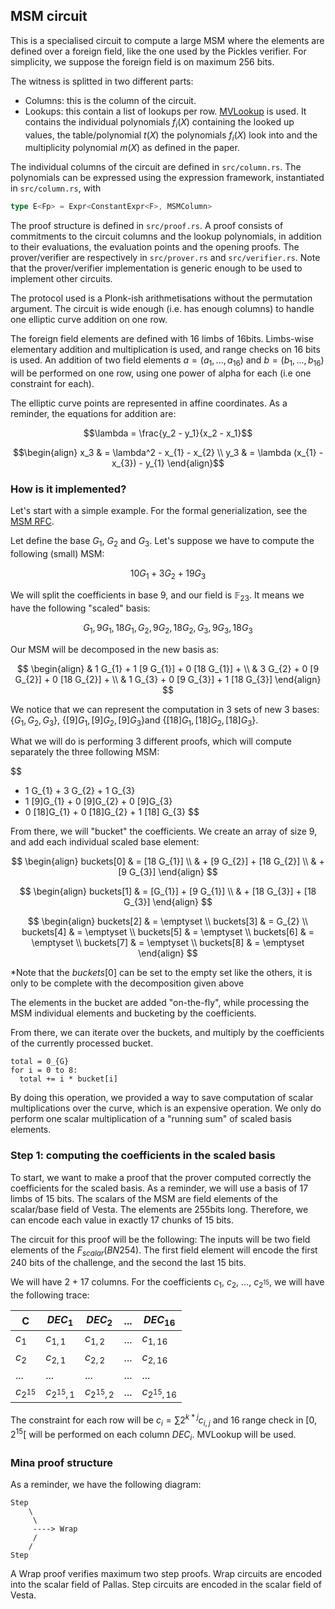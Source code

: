 ## MSM circuit

This is a specialised circuit to compute a large MSM where the elements are
defined over a foreign field, like the one used by the Pickles verifier.
For simplicity, we suppose the foreign field is on maximum 256 bits.

The witness is splitted in two different parts:
- Columns: this is the column of the circuit.
- Lookups: this contain a list of lookups per row.
  [MVLookup](https://eprint.iacr.org/2022/1530.pdf) is used. It contains
  the individual polynomials $f_i(X)$ containing the looked up values, the
  table/polynomial $t(X)$ the polynomials $f_i(X)$ look into and the
  multiplicity polynomial $m(X)$ as defined in the paper.

The individual columns of the circuit are defined in `src/column.rs`.
The polynomials can be expressed using the expression framework, instantiated in `src/column.rs`, with
```rust
type E<Fp> = Expr<ConstantExpr<F>, MSMColumn>
```

The proof structure is defined in `src/proof.rs`. A proof consists of
commitments to the circuit columns and the lookup polynomials, in addition to
their evaluations, the evaluation points and the opening proofs.
The prover/verifier are respectively in `src/prover.rs` and `src/verifier.rs`.
Note that the prover/verifier implementation is generic enough to be used to
implement other circuits.

The protocol used is a Plonk-ish arithmetisations without the permutation
argument. The circuit is wide enough (i.e. has enough
columns) to handle one elliptic curve addition on one row.

The foreign field elements are defined with 16 limbs of 16bits. Limbs-wise
elementary addition and multiplication is used, and range checks on 16 bits is
used.
An addition of two field elements $a = (a_{1}, ..., a_{16})$ and $b = (b_{1}, ...,
b_{16})$ will be performed on one row, using one power of alpha for each (i.e one
constraint for each).

The elliptic curve points are represented in affine coordinates.
As a reminder, the equations for addition are:

```math
\lambda = \frac{y_2 - y_1}{x_2 - x_1}
```

```math
\begin{align}
x_3 & = \lambda^2 - x_{1} - x_{2} \\
y_3 & = \lambda (x_{1} - x_{3}) - y_{1}
\end{align}
```


### How is it implemented?

Let's start with a simple example. For the formal generialization, see the [MSM RFC](https://github.com/o1-labs/rfcs/blob/msm/00XX-efficient-msms-for-non-native-pickles-verification.md).

Let define the base $G_{1}$, $G_{2}$ and $G_{3}$.
Let's suppose we have to compute the following (small) MSM:

$$
10 G_{1} + 3 G_{2} + 19 G_{3}
$$

We will split the coefficients in base 9, and our field is $\mathbb{F}_{23}$. It means we have the following "scaled" basis:

$$
G_{1}, 9 G_{1}, 18 G_{1}, G_{2}, 9 G_{2}, 18 G_{2}, G_{3}, 9 G_{3}, 18 G_{3}
$$

Our MSM will be decomposed in the new basis as:

$$
\begin{align}
& 1 G_{1} + 1 [9 G_{1}] + 0 [18 G_{1}] + \\
& 3 G_{2} + 0 [9 G_{2}] + 0 [18 G_{2}] + \\
& 1 G_{3} + 0 [9 G_{3}] + 1 [18 G_{3}]
\end{align}
$$

We notice that we can represent the computation in 3 sets of new 3 bases:
$\{G_{1}, G_{2}, G_{3}\}$, $\{[9]G_{1}, [9]G_{2}, [9]G_{3} \}$and $\{[18]G_{1},
[18]G_{2}, [18]G_{3} \}$.

What we will do is performing 3 different proofs, which will compute separately the three following MSM:

$$
- 1 G_{1} + 3 G_{2} + 1 G_{3}
- 1 [9]G_{1} + 0 [9]G_{2} + 0 [9]G_{3}
- 0 [18]G_{1} + 0 [18]G_{2} + 1 [18] G_{3}
$$

From there, we will "bucket" the coefficients. We create an array of size 9, and add each individual scaled base element:

$$
\begin{align}
buckets[0] & = [18 G_{1}] \\
           & + [9 G_{2}] + [18 G_{2}] \\
           & + [9 G_{3}]
\end{align}
$$

$$
\begin{align}
buckets[1] & = [G_{1}] + [9 G_{1}] \\
           & + [18 G_{3}] + [18 G_{3}]
\end{align}
$$

$$
\begin{align}
buckets[2] & = \emptyset \\
buckets[3] & = G_{2} \\
buckets[4] & = \emptyset \\
buckets[5] & = \emptyset \\
buckets[6] & = \emptyset \\
buckets[7] & = \emptyset \\
buckets[8] & = \emptyset
\end{align}
$$

*Note that the $buckets[0]$ can be set to the empty set like the others, it is
only to be complete with the decomposition given above

The elements in the bucket are added "on-the-fly", while processing the MSM
individual elements and bucketing by the coefficients.

From there, we can iterate over the buckets, and multiply by the coefficients of the currently processed bucket.

```
total = 0_{G}
for i = 0 to 8:
  total += i * bucket[i]
```

By doing this operation, we provided a way to save computation of scalar
multiplications over the curve, which is an expensive operation. We only do
perform one scalar multiplication of a "running sum" of scaled basis elements.


### Step 1: computing the coefficients in the scaled basis

To start, we want to make a proof that the prover computed correctly the
coefficients for the scaled basis. As a reminder, we will use a basis of 17
limbs of 15 bits.
The scalars of the MSM are field elements of the scalar/base field of Vesta.
The elements are 255bits long. Therefore, we can encode each value in exactly 17
chunks of 15 bits.

The circuit for this proof will be the following:
The inputs will be two field elements of the $F_{scalar}(BN254)$. The first
field element will encode the first 240 bits of the challenge, and the second
the last 15 bits.

We will have 2 + 17 columns.
For the coefficients $c_{1}$, $c_{2}$, ..., $c_{2^15}$, we will have the
following trace:

| C          | $DEC_{1}$         | $DEC_{2}$         | ... |   $DEC_{16}$      |
|-------     |------------       |------------       | --- | ------------      |
| $c_{1}$    |   $c_{1, 1}$      |   $c_{1, 2}$      | ... |   $c_{1, 16}$     |
| $c_{2}$    |   $c_{2, 1}$      |   $c_{2, 2}$      | ... |   $c_{2, 16}$     |
|  ...       |  ...              |   ...             | ... |    ...            |
| $c_{2^15}$ |   $c_{2^{15}, 1}$ |   $c_{2^{15}, 2}$ | ... |  $c_{2^{15}, 16}$ |

The constraint for each row will be $c_{i} = \sum 2^{k * j} c_{i, j}$ and 16
range check in $[0, 2^{15}[$ will be performed on each column $DEC_{i}$.
MVLookup will be used.

### Mina proof structure

As a reminder, we have the following diagram:


```
Step
    \
     \
     ----> Wrap
     /
    /
Step
```

A Wrap proof verifies maximum two step proofs.
Wrap circuits are encoded into the scalar field of Pallas.
Step circuits are encoded in the scalar field of Vesta.
